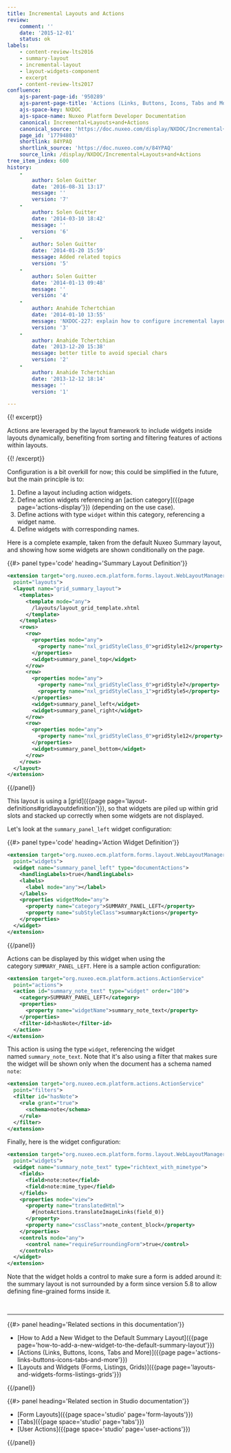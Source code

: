 ```yaml
---
title: Incremental Layouts and Actions
review:
    comment: ''
    date: '2015-12-01'
    status: ok
labels:
    - content-review-lts2016
    - summary-layout
    - incremental-layout
    - layout-widgets-component
    - excerpt
    - content-review-lts2017
confluence:
    ajs-parent-page-id: '950289'
    ajs-parent-page-title: 'Actions (Links, Buttons, Icons, Tabs and More)'
    ajs-space-key: NXDOC
    ajs-space-name: Nuxeo Platform Developer Documentation
    canonical: Incremental+Layouts+and+Actions
    canonical_source: 'https://doc.nuxeo.com/display/NXDOC/Incremental+Layouts+and+Actions'
    page_id: '17794803'
    shortlink: 84YPAQ
    shortlink_source: 'https://doc.nuxeo.com/x/84YPAQ'
    source_link: /display/NXDOC/Incremental+Layouts+and+Actions
tree_item_index: 600
history:
    - 
        author: Solen Guitter
        date: '2016-08-31 13:17'
        message: ''
        version: '7'
    - 
        author: Solen Guitter
        date: '2014-03-10 18:42'
        message: ''
        version: '6'
    - 
        author: Solen Guitter
        date: '2014-01-20 15:59'
        message: Added related topics
        version: '5'
    - 
        author: Solen Guitter
        date: '2014-01-13 09:48'
        message: ''
        version: '4'
    - 
        author: Anahide Tchertchian
        date: '2014-01-10 13:55'
        message: 'NXDOC-227: explain how to configure incremental layouts'
        version: '3'
    - 
        author: Anahide Tchertchian
        date: '2013-12-20 15:38'
        message: better title to avoid special chars
        version: '2'
    - 
        author: Anahide Tchertchian
        date: '2013-12-12 18:14'
        message: ''
        version: '1'

---
```

{{! excerpt}}

Actions are leveraged by the layout framework to include widgets inside layouts dynamically, benefiting from sorting and filtering features of actions within layouts.

{{! /excerpt}}

Configuration is a bit overkill for now; this could be simplified in the future, but the main principle is to:

1.  Define a layout including action widgets.
2.  Define action widgets referencing an [action category]({{page page='actions-display'}}) (depending on the use case).
3.  Define actions with type&nbsp;`widget` within this category, referencing a widget name.
4.  Define widgets with corresponding names.

Here is a complete example, taken from the default Nuxeo Summary layout, and showing how some widgets are shown conditionally on the page.

{{#> panel type='code' heading='Summary Layout Definition'}}

```xml
<extension target="org.nuxeo.ecm.platform.forms.layout.WebLayoutManager"
  point="layouts">
  <layout name="grid_summary_layout">
    <templates>
      <template mode="any">
        /layouts/layout_grid_template.xhtml
      </template>
    </templates>
    <rows>
      <row>
        <properties mode="any">
          <property name="nxl_gridStyleClass_0">gridStyle12</property>
        </properties>
        <widget>summary_panel_top</widget>
      </row>
      <row>
        <properties mode="any">
          <property name="nxl_gridStyleClass_0">gridStyle7</property>
          <property name="nxl_gridStyleClass_1">gridStyle5</property>
        </properties>
        <widget>summary_panel_left</widget>
        <widget>summary_panel_right</widget>
      </row>
      <row>
        <properties mode="any">
          <property name="nxl_gridStyleClass_0">gridStyle12</property>
        </properties>
        <widget>summary_panel_bottom</widget>
      </row>
    </rows>
  </layout>
</extension>
```

{{/panel}}

This layout is using a [grid]({{page page='layout-definitions#gridlayoutdefinition'}}), so that widgets are piled up within grid slots and stacked up correctly when some widgets are not displayed.

Let's look at the `summary_panel_left` widget configuration:

{{#> panel type='code' heading='Action Widget Definition'}}

```xml
<extension target="org.nuxeo.ecm.platform.forms.layout.WebLayoutManager"
  point="widgets">
  <widget name="summary_panel_left" type="documentActions">
    <handlingLabels>true</handlingLabels>
    <labels>
      <label mode="any"></label>
    </labels>
    <properties widgetMode="any">
      <property name="category">SUMMARY_PANEL_LEFT</property>
      <property name="subStyleClass">summaryActions</property>
    </properties>
  </widget>
</extension>
```

{{/panel}}

Actions can be displayed by this widget when using the category&nbsp;`SUMMARY_PANEL_LEFT`. Here is a sample action configuration:

```xml
<extension target="org.nuxeo.ecm.platform.actions.ActionService"
  point="actions">
  <action id="summary_note_text" type="widget" order="100">
    <category>SUMMARY_PANEL_LEFT</category>
    <properties>
      <property name="widgetName">summary_note_text</property>
    </properties>
    <filter-id>hasNote</filter-id>
  </action>
</extension>
```

This action is using the type `widget`, referencing the widget named&nbsp;`summary_note_text`. Note that it's also using a filter that makes sure the widget will be shown only when the document has a schema named `note`:

```xml
<extension target="org.nuxeo.ecm.platform.actions.ActionService"
  point="filters">
  <filter id="hasNote">
    <rule grant="true">
      <schema>note</schema>
    </rule>
  </filter>
</extension>
```

Finally, here is the widget configuration:

```xml
<extension target="org.nuxeo.ecm.platform.forms.layout.WebLayoutManager"
  point="widgets">
  <widget name="summary_note_text" type="richtext_with_mimetype">
    <fields>
      <field>note:note</field>
      <field>note:mime_type</field>
    </fields>
    <properties mode="view">
      <property name="translatedHtml">
        #{noteActions.translateImageLinks(field_0)}
      </property>
      <property name="cssClass">note_content_block</property>
    </properties>
    <controls mode="any">
      <control name="requireSurroundingForm">true</control>
    </controls>
  </widget>
</extension>
```

Note that the widget holds a control to make sure a form is added around it: the summary layout is not surrounded by a form since version 5.8 to allow defining fine-grained forms inside it.

&nbsp;

* * *

<div class="row" data-equalizer data-equalize-on="medium"><div class="column medium-6">{{#> panel heading='Related sections in this documentation'}}

*   [How to Add a New Widget to the Default Summary Layout]({{page page='how-to-add-a-new-widget-to-the-default-summary-layout'}})
*   [Actions (Links, Buttons, Icons, Tabs and More)]({{page page='actions-links-buttons-icons-tabs-and-more'}})
*   [Layouts and Widgets (Forms, Listings, Grids)]({{page page='layouts-and-widgets-forms-listings-grids'}})

{{/panel}}</div><div class="column medium-6">{{#> panel heading='Related section in Studio documentation'}}

*   [Form Layouts]({{page space='studio' page='form-layouts'}})
*   [Tabs]({{page space='studio' page='tabs'}})
*   [User Actions]({{page space='studio' page='user-actions'}})

{{/panel}}</div></div>
